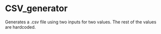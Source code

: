 # CSV_generator
Generates a .csv file using two inputs for two values. The rest of the values are hardcoded.
